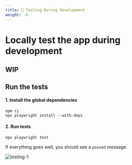 ```yaml
---
title: 🧪 Testing During Development
weight: -6
---
```


# Locally test the app during development

## WIP

## Run the tests

#### 1. Install the global dependencies

   ```shell
   npm ci
   npx playwright install --with-deps
   ```

#### 2. Run tests

   ```shell
   npx playwright test
   ```
   
If everything goes well, you should see a `passed` message.

![testing-1](https://github.com/danny-avila/LibreChat/assets/32828263/35b5c6a8-5c76-4e76-8ad9-2b1977eabc2a)


